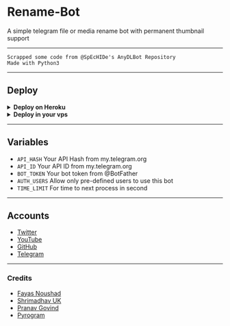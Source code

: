 # Rename-Bot 

A simple telegram file or media rename bot with permanent thumbnail support

---

```
Scrapped some code from @SpEcHIDe's AnyDLBot Repository
Made with Python3
```

---

## Deploy

<details>
  <summary><b>Deploy on Heroku</b></summary>
<br>

<p align="left">
  <a href="https://heroku.com/deploy?template=https://github.com/adarshtg610/asv-renamer0">
     <img height="30px" src="https://img.shields.io/badge/Deploy%20To%20Heroku-blueviolet?style=for-the-badge&logo=heroku">
  </a>
</p>

</details>

<details>
  <summary><b>Deploy in your vps</b></summary>
<br>

```sh
git clone https://github.com/FayasNoushad/Rename-Bot
cd Rename-Bot
pip3 install -r requirements.txt
# <Create Variables appropriately>
python3 main.py
```

</details>

---

## Variables

- `API_HASH` Your API Hash from my.telegram.org
- `API_ID` Your API ID from my.telegram.org
- `BOT_TOKEN` Your bot token from @BotFather
- `AUTH_USERS` Allow only pre-defined users to use this bot
- `TIME_LIMIT` For time to next process in second

---

## Accounts

- [Twitter](https://twitter.com/FayasNoushad)
- [YouTube](https://youtube.com/channel/UCo3BrCslEn8ru34gTXyfVnQ)
- [GitHub](https://github.com/FayasNoushad)
- [Telegram](https://telegram.me/FayasNoushad)
---

### Credits

- [Fayas Noushad](https://github.com/FayasNoushad)
- [Shrimadhav UK](https://github.com/SpEcHIDe)
- [Pranav Govind](https://github.com/prgofficial)
- [Pyrogram](https://github.com/pyrogram/pyrogram)
